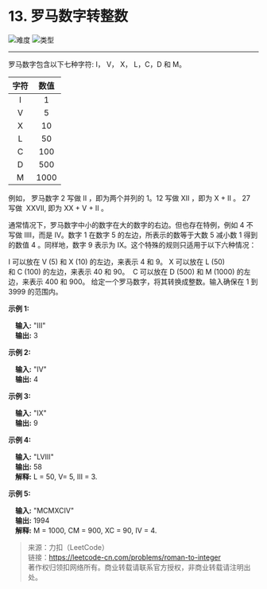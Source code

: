 # 13. 罗马数字转整数

![难度](https://img.shields.io/badge/难度-中等-f0ad4e.svg?logo=leetcode&style=flat)  ![类型](https://img.shields.io/badge/类型-字符变换-violet.svg?style=flat)

---

罗马数字包含以下七种字符: I， V， X， L，C，D 和 M。

| 字符 |    数值   |
| :-: | :-------: |
|  I  |    1      |
|  V  |    5      |
|  X  |    10     |
|  L  |    50     |
|  C  |    100    |
|  D  |    500    |
|  M  |    1000   |

例如， 罗马数字 2 写做 II ，即为两个并列的 1。12 写做 XII ，即为 X + II 。 27 写做  XXVII, 即为 XX + V + II 。

通常情况下，罗马数字中小的数字在大的数字的右边。但也存在特例，例如 4 不写做 IIII，而是 IV。数字 1 在数字 5 的左边，所表示的数等于大数 5 减小数 1 得到的数值 4 。同样地，数字 9 表示为 IX。这个特殊的规则只适用于以下六种情况：

I 可以放在 V (5) 和 X (10) 的左边，来表示 4 和 9。
X 可以放在 L (50) 和 C (100) 的左边，来表示 40 和 90。 
C 可以放在 D (500) 和 M (1000) 的左边，来表示 400 和 900。
给定一个罗马数字，将其转换成整数。输入确保在 1 到 3999 的范围内。

**示例 1:**

&emsp;**输入:** "III"  
&emsp;**输出:** 3  

**示例 2:**

&emsp;**输入:** "IV"  
&emsp;**输出:** 4  

**示例 3:**

&emsp;**输入:** "IX"  
&emsp;**输出:** 9  

**示例 4:**

&emsp;**输入:** "LVIII"  
&emsp;**输出:** 58  
&emsp;**解释:** L = 50, V= 5, III = 3.  

**示例 5:**

&emsp;**输入:** "MCMXCIV"  
&emsp;**输出:** 1994  
&emsp;**解释:** M = 1000, CM = 900, XC = 90, IV = 4.  

> 来源：力扣（LeetCode）  
> 链接：https://leetcode-cn.com/problems/roman-to-integer  
> 著作权归领扣网络所有。商业转载请联系官方授权，非商业转载请注明出处。  
